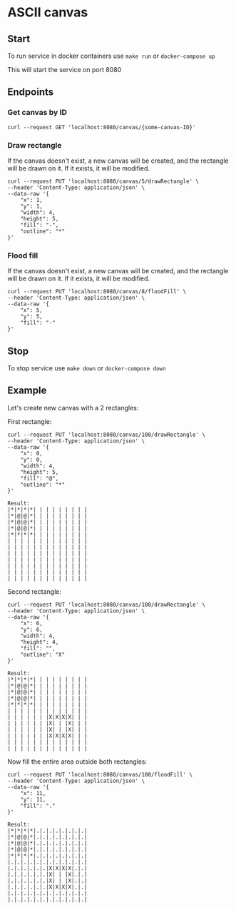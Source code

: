 # ASCII canvas

## Start
To run service in docker containers use `make run` or `docker-compose up`

This will start the service on port 8080

## Endpoints

### Get canvas by ID
`curl --request GET 'localhost:8080/canvas/{some-canvas-ID}'`

### Draw rectangle
If the canvas doesn't exist, a new canvas will be created, and the rectangle will be drawn on it.
If it exists, it will be modified.
```shell
curl --request PUT 'localhost:8080/canvas/5/drawRectangle' \
--header 'Content-Type: application/json' \
--data-raw '{
    "x": 1,
    "y": 1,
    "width": 4,
    "height": 5,
    "fill": "-",
    "outline": "*"
}'
```

### Flood fill
If the canvas doesn't exist, a new canvas will be created, and the rectangle will be drawn on it.
If it exists, it will be modified.
```shell
curl --request PUT 'localhost:8080/canvas/8/floodFill' \
--header 'Content-Type: application/json' \
--data-raw '{
    "x": 5,
    "y": 5,
    "fill": "-"
}'
```

## Stop
To stop service use `make down` or `docker-compose down`

## Example
Let's create new canvas with a 2 rectangles:

First rectangle:
```shell
curl --request PUT 'localhost:8080/canvas/100/drawRectangle' \
--header 'Content-Type: application/json' \
--data-raw '{
    "x": 0,
    "y": 0,
    "width": 4,
    "height": 5,
    "fill": "@",
    "outline": "*"
}'

Result:
|*|*|*|*| | | | | | | | |
|*|@|@|*| | | | | | | | |
|*|@|@|*| | | | | | | | |
|*|@|@|*| | | | | | | | |
|*|*|*|*| | | | | | | | |
| | | | | | | | | | | | |
| | | | | | | | | | | | |
| | | | | | | | | | | | |
| | | | | | | | | | | | |
| | | | | | | | | | | | |
| | | | | | | | | | | | |
| | | | | | | | | | | | |
```

Second rectangle:
```shell
curl --request PUT 'localhost:8080/canvas/100/drawRectangle' \
--header 'Content-Type: application/json' \
--data-raw '{
    "x": 6,
    "y": 6,
    "width": 4,
    "height": 4,
    "fill": "",
    "outline": "X"
}'

Result:
|*|*|*|*| | | | | | | | |
|*|@|@|*| | | | | | | | |
|*|@|@|*| | | | | | | | |
|*|@|@|*| | | | | | | | |
|*|*|*|*| | | | | | | | |
| | | | | | | | | | | | |
| | | | | | |X|X|X|X| | |
| | | | | | |X| | |X| | |
| | | | | | |X| | |X| | |
| | | | | | |X|X|X|X| | |
| | | | | | | | | | | | |
| | | | | | | | | | | | |
```

Now fill the entire area outside both rectangles:
```shell
curl --request PUT 'localhost:8080/canvas/100/floodFill' \
--header 'Content-Type: application/json' \
--data-raw '{
    "x": 11,
    "y": 11,
    "fill": "."
}'

Result:
|*|*|*|*|.|.|.|.|.|.|.|.|
|*|@|@|*|.|.|.|.|.|.|.|.|
|*|@|@|*|.|.|.|.|.|.|.|.|
|*|@|@|*|.|.|.|.|.|.|.|.|
|*|*|*|*|.|.|.|.|.|.|.|.|
|.|.|.|.|.|.|.|.|.|.|.|.|
|.|.|.|.|.|.|X|X|X|X|.|.|
|.|.|.|.|.|.|X| | |X|.|.|
|.|.|.|.|.|.|X| | |X|.|.|
|.|.|.|.|.|.|X|X|X|X|.|.|
|.|.|.|.|.|.|.|.|.|.|.|.|
|.|.|.|.|.|.|.|.|.|.|.|.|
```